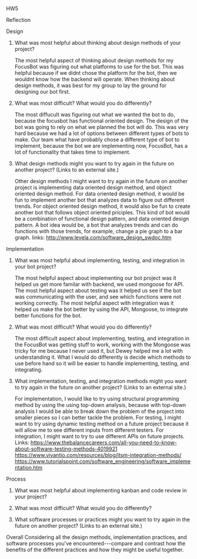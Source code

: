 HW5

Reflection


Design

1. What was most helpful about thinking about design methods of your project?

   The most helpful aspect of thinking about design methods for my FocusBot was figuring out what platforms to use for the bot. This was helpful because if we didnt chose the platform for the bot, then we wouldnt know how the backend will operate. When thinking about design methods, it was best for my group to lay the ground for designing our bot first.


2. What was most difficult? What would you do differently?

   The most diffucult was figuring out what we wanted the bot to do, because the focusbot has functional oriented design. The design of the bot was going to rely on what we planned the bot will do. This was very hard because we had a lot of options between different types of bots to make. Our team what have probably chose a different type of bot to implement, because the bot we are implementing now, FocusBot, has a lot of functionality that takes time to implement.
   

3. What design methods might you want to try again in the future on another project?
(Links to an external site.)

   Other design methods I might want to try again in the future on another project is implementing data oriented design method, and object oriented design method. For data oriented design method, it would be fun to implement another bot that analyzes data to figure out different trends. For object oriented design method, it would also be fun to create another bot that follows object oriented priciples. This kind of bot would be a combination of functional design pattern, and data oriented design pattern. A bot idea would be, a bot that analyzes trends and can do functions with those trends, for example, change a pie graph to a bar graph.
   links: http://www.levela.com/software_design_swdoc.htm 
 
   
   

 
Implementation

1. What was most helpful about implementing, testing, and integration in your bot project?

     The most helpful aspect about implementing our bot project was it helped us get more familar with backend, we used mongoose for API. The most helpful aspect about testing was it helped us see if the bot was communicating with the user, and see which functions were not working correctly. The most helpful aspect with integration was it helped us make the bot better by using the API, Mongoose, to integrate better functions for the bot.
     
     
2. What was most difficult? What would you do differently?

   The most difficult aspect about implementing, testing, and integration in the FocusBot was getting stuff to work, working with the Mongoose was tricky for me because I never used it, but Dewey helped me a lot with understanding it. What I would do differently is decide which methods to use before hand so it will be easier to handle implementing, testing, and integrating.
   
   
3. What implementation, testing, and integration methods might you want to try again in the future on another project?
 (Links to an external site.)
 
   For implementation, I would like to try using structural programming method by using the using top-down analysis, because with top-down analysis I would be able to break  down the problem of the project into smaller pieces so I can better tackle the problem. For testing, I might want to try using dynamic testing method on a future project because it will allow me to see different inputs from different testers. For integration, I might want to try to use different APIs on future projects.
   Links: https://www.thebalancecareers.com/all-you-need-to-know-about-software-testing-methods-4019921 https://www.vivantio.com/resources/blog/itsm-integration-methods/ https://www.tutorialspoint.com/software_engineering/software_implementation.htm
 
 
 
 
 
Process

1. What was most helpful about implementing kanban and code review in your project?

2. What was most difficult? What would you do differently?

3. What software processes or practices might you want to try again in the future on another project?
 (Links to an external site.)
 
 
 
 
 
Overall
Considering all the design methods, implementation practices, and software processes you've encountered---compare and contrast how the benefits of the different practices and how they might be useful together.
